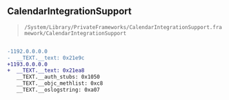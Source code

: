 ## CalendarIntegrationSupport

> `/System/Library/PrivateFrameworks/CalendarIntegrationSupport.framework/CalendarIntegrationSupport`

```diff

-1192.0.0.0.0
-  __TEXT.__text: 0x21e9c
+1193.0.0.0.0
+  __TEXT.__text: 0x21ea8
   __TEXT.__auth_stubs: 0x1050
   __TEXT.__objc_methlist: 0xc8
   __TEXT.__oslogstring: 0xa07

```
